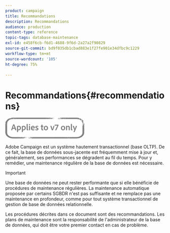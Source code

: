 ```yaml
---
product: campaign
title: Recommandations
description: Recommandations
audience: production
content-type: reference
topic-tags: database-maintenance
exl-id: e458f6cb-f6d1-4688-9f6d-2a27a2f90829
source-git-commit: bd9f035db1cbad883e1f27fe901e34dfbc9c1229
workflow-type: tm+mt
source-wordcount: '105'
ht-degree: 75%

---
```


# Recommandations{#recommendations}

![](../../assets/v7-only.svg)

Adobe Campaign est un système hautement transactionnel (base OLTP). De ce fait, la base de données sous-jacente est fréquemment mise à jour et, généralement, ses performances se dégradent au fil du temps. Pour y remédier, une maintenance régulière de la base de données est nécessaire.

>[!IMPORTANT]
>
>Une base de données ne peut rester performante que si elle bénéficie de procédures de maintenance régulières. La maintenance automatique proposée par certains SGBDR n&#39;est pas suffisante et ne remplace pas une maintenance en profondeur, comme pour tout système transactionnel de gestion de base de données relationnelle.
>  
>Les procédures décrites dans ce document sont des recommandations. Les plans de maintenance sont la responsabilité de l&#39;administrateur de la base de données, qui doit être votre premier contact en cas de problème.
